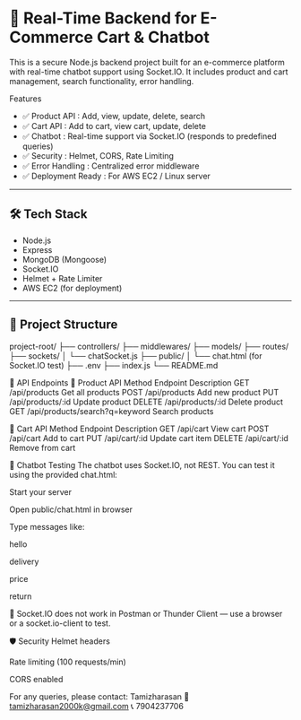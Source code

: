 # 🛒 Real-Time Backend for E-Commerce Cart & Chatbot

This is a secure Node.js backend project built for an e-commerce platform with real-time chatbot support using Socket.IO. It includes product and cart management, search functionality, error handling.



 Features

- ✅   Product API  : Add, view, update, delete, search
- ✅   Cart API  : Add to cart, view cart, update, delete
- ✅   Chatbot  : Real-time support via Socket.IO (responds to predefined queries)
- ✅   Security  : Helmet, CORS, Rate Limiting
- ✅   Error Handling  : Centralized error middleware
- ✅   Deployment Ready  : For AWS EC2 / Linux server

---

## 🛠️ Tech Stack

-   Node.js  
-   Express  
-   MongoDB (Mongoose)  
-   Socket.IO  
-   Helmet + Rate Limiter  
-   AWS EC2 (for deployment)  

---

## 📂 Project Structure

project-root/
├── controllers/
├── middlewares/
├── models/
├── routes/
├── sockets/
│ └── chatSocket.js
├── public/
│ └── chat.html (for Socket.IO test)
├── .env
├── index.js
└── README.md


🧪 API Endpoints
🔹 Product API
Method	Endpoint	Description
GET	/api/products	Get all products
POST	/api/products	Add new product
PUT	/api/products/:id	Update product
DELETE	/api/products/:id	Delete product
GET	/api/products/search?q=keyword	Search products

🔹 Cart API
Method	Endpoint	Description
GET	/api/cart	View cart
POST	/api/cart	Add to cart
PUT	/api/cart/:id	Update cart item
DELETE	/api/cart/:id	Remove from cart

💬 Chatbot Testing
The chatbot uses Socket.IO, not REST. You can test it using the provided chat.html:

Start your server

Open public/chat.html in browser

Type messages like:

hello

delivery

price

return

📌 Socket.IO does not work in Postman or Thunder Client — use a browser or a socket.io-client to test.

🛡️ Security
Helmet headers

Rate limiting (100 requests/min)

CORS enabled

For any queries, please contact:
Tamizharasan 
📧 tamizharasan2000k@gmail.com
📞 7904237706 

